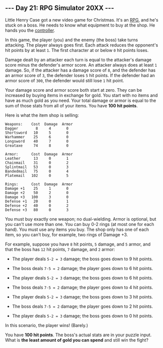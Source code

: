 ## --- Day 21: RPG Simulator 20XX ---
Little Henry Case<!--- The sky above the battle is the color of television, tuned to a dead channel. --> got a new video game for Christmas. It's an [RPG](https://en.wikipedia.org/wiki/Role-playing_video_game), and he's stuck on a boss. He needs to know what equipment to buy at the shop. He hands you the [controller](https://en.wikipedia.org/wiki/Game_controller).
 
In this game, the player (you) and the enemy (the boss) take turns attacking. The player always goes first. Each attack reduces the opponent's hit points by at least `1`. The first character at or below `0` hit points loses.
 
Damage dealt by an attacker each turn is equal to the attacker's damage score minus the defender's armor score. An attacker always does at least `1` damage. So, if the attacker has a damage score of `8`, and the defender has an armor score of `3`, the defender loses `5` hit points. If the defender had an armor score of `300`, the defender would still lose `1` hit point.
 
Your damage score and armor score both start at zero. They can be increased by buying items in exchange for gold. You start with no items and have as much gold as you need. Your total damage or armor is equal to the sum of those stats from all of your items. You have **100 hit points**.
 
Here is what the item shop is selling:
 

```
Weapons:    Cost  Damage  Armor
Dagger        8     4       0
Shortsword   10     5       0
Warhammer    25     6       0
Longsword    40     7       0
Greataxe     74     8       0

Armor:      Cost  Damage  Armor
Leather      13     0       1
Chainmail    31     0       2
Splintmail   53     0       3
Bandedmail   75     0       4
Platemail   102     0       5

Rings:      Cost  Damage  Armor
Damage +1    25     1       0
Damage +2    50     2       0
Damage +3   100     3       0
Defense +1   20     0       1
Defense +2   40     0       2
Defense +3   80     0       3
```

 
You must buy exactly one weapon; no dual-wielding. Armor is optional, but you can't use more than one. You can buy 0-2 rings (at most one for each hand). You must use any items you buy. The shop only has one of each item, so you can't buy, for example, two rings of Damage +3.
 
For example, suppose you have `8` hit points, `5` damage, and `5` armor, and that the boss has `12` hit points, `7` damage, and `2` armor:
 
 
- The player deals `5-2 = 3` damage; the boss goes down to 9 hit points.
 
- The boss deals `7-5 = 2` damage; the player goes down to 6 hit points.
 
- The player deals `5-2 = 3` damage; the boss goes down to 6 hit points.
 
- The boss deals `7-5 = 2` damage; the player goes down to 4 hit points.
 
- The player deals `5-2 = 3` damage; the boss goes down to 3 hit points.
 
- The boss deals `7-5 = 2` damage; the player goes down to 2 hit points.
 
- The player deals `5-2 = 3` damage; the boss goes down to 0 hit points.
 
 
In this scenario, the player wins! (Barely.)
 
You have **100 hit points**. The boss's actual stats are in your puzzle input. What is **the least amount of gold you can spend** and still win the fight?
 